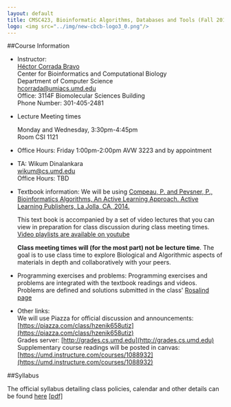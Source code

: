 ```yaml
---
layout: default
title: CMSC423, Bioinformatic Algorithms, Databases and Tools (Fall 2014)
logo: <img src="../img/new-cbcb-logo3_0.png"/>
---
```



##Course Information


*	Instructor:  
	[H&eacute;ctor Corrada Bravo](http://www.cbcb.umd.edu/~hcorrada)  
	Center for Bioinformatics and Computational Biology  
	Department of Computer Science  
	<hcorrada@umiacs.umd.edu>  
	Office: 3114F Biomolecular Sciences Building  
	Phone Number: 301-405-2481 

*	Lecture Meeting times  

	Monday and Wednesday, 3:30pm-4:45pm  
	Room CSI 1121

*	Office Hours: Friday 1:00pm-2:00pm AVW 3223 and by appointment

*	TA: Wikum Dinalankara  
	<wikum@cs.umd.edu>  
	Office Hours: TBD  

*   Textbook information:
	We will be using
	[Compeau, P. and Pevsner, P., Bioinformatics Algorithms, An Active Learning Approach. Active Learning Publishers, La Jolla, CA, 2014.](http://bioinformaticsalgorithms.com/)

	This text book is accompanied by a set of video lectures that you
    can view in preparation for class discussion during class meeting times.
	[Video playlists are available on youtube](https://www.youtube.com/user/bioinfalgorithms/playlists)

	**Class meeting times will (for the most part) not be lecture
      time**. The goal is to use class time to explore Biological and
      Algorithmic aspects of materials in depth and collaboratively
      with your peers.
	  
*   Programming exercises and problems:
	Programming exercises and problems are integrated with the
	textbook readings and videos. Problems are defined and solutions
	submitted in the class'
	[Rosalind page](http://rosalind.info/classes/152/)
	
*   Other links:	
	We will use Piazza for official discussion and announcements: [https://piazza.com/class/hzenik658utiz](https://piazza.com/class/hzenik658utiz)  
	Grades server: [http://grades.cs.umd.edu](http://grades.cs.umd.edu)  
	Supplementary course readings will be posted in canvas: [https://umd.instructure.com/courses/1088932](https://umd.instructure.com/courses/1088932)  

##Syllabus

The official syllabus detailing class policies, calendar and other details can be found [here](syllabus.html) [[pdf]](pdf/syllabus.pdf)


